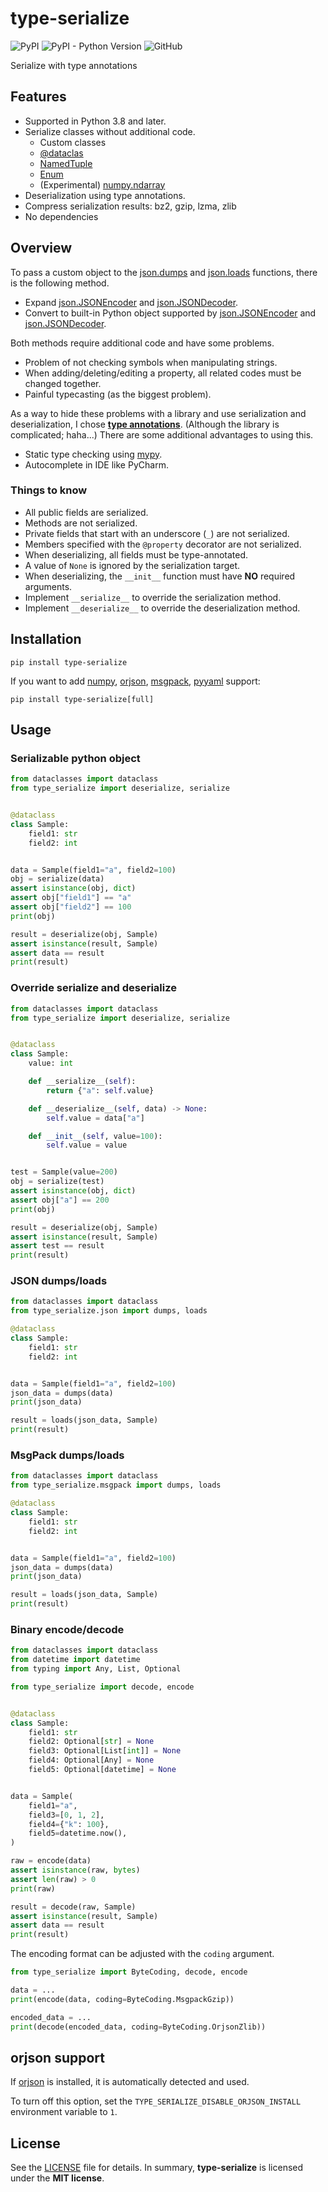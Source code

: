 # type-serialize

![PyPI](https://img.shields.io/pypi/v/type-serialize?style=flat-square)
![PyPI - Python Version](https://img.shields.io/pypi/pyversions/type-serialize?style=flat-square)
![GitHub](https://img.shields.io/github/license/osom8979/type-serialize?style=flat-square)

Serialize with type annotations

## Features

- Supported in Python 3.8 and later.
- Serialize classes without additional code.
  - Custom classes
  - [@dataclas](https://docs.python.org/3/library/dataclasses.html#dataclasses.dataclass)
  - [NamedTuple](https://docs.python.org/3/library/typing.html#typing.NamedTuple)
  - [Enum](https://docs.python.org/3/library/enum.html#enum.Enum)
  - (Experimental) [numpy.ndarray](https://numpy.org/doc/stable/reference/generated/numpy.ndarray.html#numpy-ndarray)
- Deserialization using type annotations.
- Compress serialization results: bz2, gzip, lzma, zlib
- No dependencies

## Overview

To pass a custom object to the [json.dumps](https://docs.python.org/3/library/json.html#json.dumps)
and [json.loads](https://docs.python.org/3/library/json.html#json.loads) functions,
there is the following method.

- Expand [json.JSONEncoder](https://docs.python.org/3/library/json.html#json.JSONEncoder)
  and [json.JSONDecoder](https://docs.python.org/3/library/json.html#json.JSONDecoder).
- Convert to built-in Python object supported by
  [json.JSONEncoder](https://docs.python.org/3/library/json.html#json.JSONEncoder) and
  [json.JSONDecoder](https://docs.python.org/3/library/json.html#json.JSONDecoder).

Both methods require additional code and have some problems.

- Problem of not checking symbols when manipulating strings.
- When adding/deleting/editing a property, all related codes must be changed together.
- Painful typecasting (as the biggest problem).

As a way to hide these problems with a library and use serialization and deserialization,
I chose **[type annotations](https://docs.python.org/3/library/typing.html)**.
(Although the library is complicated; haha...) There are some additional advantages to using this.

- Static type checking using [mypy](https://mypy.readthedocs.io/en/stable/).
- Autocomplete in IDE like PyCharm.

### Things to know

- All public fields are serialized.
- Methods are not serialized.
- Private fields that start with an underscore (`_`) are not serialized.
- Members specified with the `@property` decorator are not serialized.
- When deserializing, all fields must be type-annotated.
- A value of `None` is ignored by the serialization target.
- When deserializing, the `__init__` function must have **NO** required arguments.
- Implement `__serialize__` to override the serialization method.
- Implement `__deserialize__` to override the deserialization method.

## Installation

```shell
pip install type-serialize
```

If you want to add [numpy](https://numpy.org/), [orjson](https://github.com/ijl/orjson),
[msgpack](https://msgpack.org/), [pyyaml](https://pyyaml.org/) support:

```shell
pip install type-serialize[full]
```

## Usage

### Serializable python object

```python
from dataclasses import dataclass
from type_serialize import deserialize, serialize


@dataclass
class Sample:
    field1: str
    field2: int


data = Sample(field1="a", field2=100)
obj = serialize(data)
assert isinstance(obj, dict)
assert obj["field1"] == "a"
assert obj["field2"] == 100
print(obj)

result = deserialize(obj, Sample)
assert isinstance(result, Sample)
assert data == result
print(result)
```

### Override serialize and deserialize

```python
from dataclasses import dataclass
from type_serialize import deserialize, serialize


@dataclass
class Sample:
    value: int

    def __serialize__(self):
        return {"a": self.value}

    def __deserialize__(self, data) -> None:
        self.value = data["a"]

    def __init__(self, value=100):
        self.value = value


test = Sample(value=200)
obj = serialize(test)
assert isinstance(obj, dict)
assert obj["a"] == 200
print(obj)

result = deserialize(obj, Sample)
assert isinstance(result, Sample)
assert test == result
print(result)
```

### JSON dumps/loads

```python
from dataclasses import dataclass
from type_serialize.json import dumps, loads

@dataclass
class Sample:
    field1: str
    field2: int


data = Sample(field1="a", field2=100)
json_data = dumps(data)
print(json_data)

result = loads(json_data, Sample)
print(result)
```

### MsgPack dumps/loads

```python
from dataclasses import dataclass
from type_serialize.msgpack import dumps, loads

@dataclass
class Sample:
    field1: str
    field2: int


data = Sample(field1="a", field2=100)
json_data = dumps(data)
print(json_data)

result = loads(json_data, Sample)
print(result)
```

### Binary encode/decode

```python
from dataclasses import dataclass
from datetime import datetime
from typing import Any, List, Optional

from type_serialize import decode, encode


@dataclass
class Sample:
    field1: str
    field2: Optional[str] = None
    field3: Optional[List[int]] = None
    field4: Optional[Any] = None
    field5: Optional[datetime] = None


data = Sample(
    field1="a",
    field3=[0, 1, 2],
    field4={"k": 100},
    field5=datetime.now(),
)

raw = encode(data)
assert isinstance(raw, bytes)
assert len(raw) > 0
print(raw)

result = decode(raw, Sample)
assert isinstance(result, Sample)
assert data == result
print(result)
```

The encoding format can be adjusted with the `coding` argument.

```python
from type_serialize import ByteCoding, decode, encode

data = ...
print(encode(data, coding=ByteCoding.MsgpackGzip))

encoded_data = ...
print(decode(encoded_data, coding=ByteCoding.OrjsonZlib))
```

## orjson support

If [orjson](https://github.com/ijl/orjson) is installed, it is automatically detected and used.

To turn off this option, set the `TYPE_SERIALIZE_DISABLE_ORJSON_INSTALL` environment variable to `1`.

## License

See the [LICENSE](./LICENSE) file for details. In summary,
**type-serialize** is licensed under the **MIT license**.
